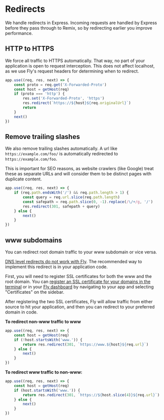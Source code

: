 # Redirects

We handle redirects in Express. Incoming requests are handled by Express before
they pass through to Remix, so by redirecting earlier you improve performance.

## HTTP to HTTPS

We force all traffic to HTTPS automatically. That way, no part of your
application is open to request interception. This does not affect localhost, as
we use Fly's request headers for determining when to redirect.

```ts
app.use((req, res, next) => {
	const proto = req.get('X-Forwarded-Proto')
	const host = getHost(req)
	if (proto === 'http') {
		res.set('X-Forwarded-Proto', 'https')
		res.redirect(`https://${host}${req.originalUrl}`)
		return
	}
	next()
})
```

## Remove trailing slashes

We also remove trailing slashes automatically. A url like
`https://example.com/foo/` is automatically redirected to
`https://example.com/foo`.

This is important for SEO reasons, as website crawlers (like Google) treat these
as separate URLs and will consider them to be distinct pages with duplicate
content.

```ts
app.use((req, res, next) => {
	if (req.path.endsWith('/') && req.path.length > 1) {
		const query = req.url.slice(req.path.length)
		const safepath = req.path.slice(0, -1).replace(/\/+/g, '/')
		res.redirect(301, safepath + query)
	} else {
		next()
	}
})
```

## www subdomains

You can redirect root domain traffic to your www subdomain or vice versa.

[DNS level redirects do not work with Fly](https://community.fly.io/t/how-to-redirect-from-non-www-to-www/5795/2).
The recommended way to implement this redirect is in your application code.

First, you will need to register SSL certificates for both the www and the root
domain. You can
[register an SSL certificate for your domains in the terminal](https://fly.io/docs/getting-started/working-with-fly-apps/#fly-io-and-custom-domains)
or in your [Fly dashboard](https://fly.io/dashboard/) by navigating to your app
and selecting "Certificates" on the sidebar.

After registering the two SSL certificates, Fly will allow traffic from either
source to hit your application, and then you can redirect to your preferred
domain in code.

**To redirect non-www traffic to www**

```ts
app.use((req, res, next) => {
	const host = getHost(req)
	if (!host.startsWith('www.')) {
		return res.redirect(301, `https://www.${host}${req.url}`)
	} else {
		next()
	}
})
```

**To redirect www traffic to non-www:**

```ts
app.use((req, res, next) => {
	const host = getHost(req)
	if (host.startsWith('www.')) {
		return res.redirect(301, `https://${host.slice(4)}${req.url}`)
	} else {
		next()
	}
})
```
